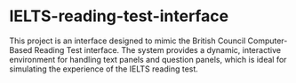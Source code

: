 # IELTS-reading-test-interface
This project is an interface designed to mimic the British Council Computer-Based Reading Test interface. The system provides a dynamic, interactive environment for handling text panels and question panels, which is ideal for simulating the experience of the IELTS reading test.
